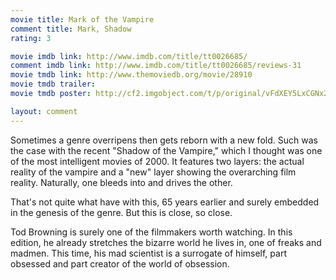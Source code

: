 ```yaml
---
movie title: Mark of the Vampire
comment title: Mark, Shadow
rating: 3

movie imdb link: http://www.imdb.com/title/tt0026685/
comment imdb link: http://www.imdb.com/title/tt0026685/reviews-31
movie tmdb link: http://www.themoviedb.org/movie/28910
movie tmdb trailer: 
movie tmdb poster: http://cf2.imgobject.com/t/p/original/vFdXEY5LxCGNx24OwlCLESw7gjo.jpg

layout: comment
---
```


Sometimes a genre overripens then gets reborn with a new fold. Such was the case with the recent "Shadow of the Vampire," which I thought was one of the most intelligent movies of 2000. It features two layers: the actual reality of the vampire and a "new" layer showing the overarching film reality. Naturally, one bleeds into and drives the other. 

That's not quite what have with this, 65 years earlier and surely embedded in the genesis of the genre. But this is close, so close.

Tod Browning is surely one of the filmmakers worth watching. In this edition, he already stretches the bizarre world he lives in, one of freaks and madmen. This time, his mad scientist is a surrogate of himself, part obsessed and part creator of the world of obsession.